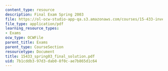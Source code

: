 ```yaml
---
content_type: resource
description: Final Exam Spring 2003
file: https://ol-ocw-studio-app-qa.s3.amazonaws.com/courses/15-433-investments-spring-2003/7b1cddb397d3dab08f0cae7b865d1c64_15433_spring03_final_solution.pdf
file_type: application/pdf
learning_resource_types:
- Exams
ocw_type: OCWFile
parent_title: Exams
parent_type: CourseSection
resourcetype: Document
title: 15433_spring03_final_solution.pdf
uid: 7b1cddb3-97d3-dab0-8f0c-ae7b865d1c64
---
```

